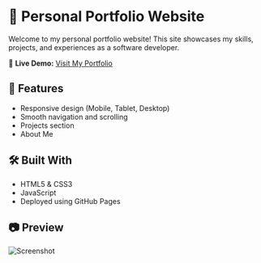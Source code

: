 # 💼 Personal Portfolio Website

Welcome to my personal portfolio website! This site showcases my skills, projects, and experiences as a software developer.

🔗 **Live Demo:** [Visit My Portfolio](https://msaofficio.github.io/)

## 📌 Features

- Responsive design (Mobile, Tablet, Desktop)
- Smooth navigation and scrolling
- Projects section
- About Me 

## 🛠️ Built With

- HTML5 & CSS3
- JavaScript
- Deployed using GitHub Pages

## 📷 Preview

![Screenshot](preview-image.png)  
